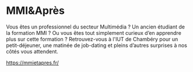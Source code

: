 # MMI&Après
Vous êtes un professionnel du secteur Multimédia ? Un ancien étudiant de la formation MMI ? Ou vous êtes tout simplement curieux d’en apprendre plus sur cette formation ? Retrouvez-vous à l'IUT de Chambéry pour un petit-déjeuner, une matinée de job-dating et pleins d’autres surprises à nos côtés vous attendent.

https://mmietapres.fr/
